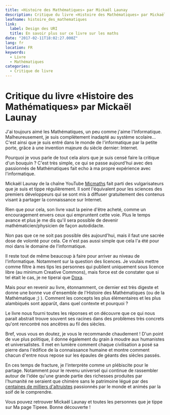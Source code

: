 ```yaml
---
title: «Histoire des Mathématiques» par Mickaël Launay
description: Critique du livre «Histoire des Mathématiques» par Mickaël Launay.
leafname: histoire_des_mathematiques
link:
  label: Design des URI
  title: En savoir plus sur ce livre sur les maths
date: "2017-02-11T18:02:27.000Z"
lang: fr
location: FR
keywords:
  - Livre
  - Mathématiques
categories:
  - Critique de livre
---
```


# Critique du livre «Histoire des Mathématiques» par Mickaël Launay

J'ai toujours aimé les Mathématiques, un peu comme j'aime l'Informatique. Malheureusement, je suis complètement inadapté au système scolaire... C'est ainsi que je suis entré dans le monde de l'informatique par la petite porte, grâce à une invention majeure du siècle dernier: Internet.

Pourquoi je vous parle de tout cela alors que je suis censé faire la critique d'un bouquin ? C'est très simple, ce qui se passe aujourd'hui avec des passionnés de Mathématiques fait echo à ma propre expérience avec l'informatique.

Mickaël Launay de la chaîne YouTube [Micmaths](https://www.youtube.com/user/Micmaths) fait parti des vulgarisateurs que je suis et tippe régulièrement. Il sont l'équivalent pour les sciences des premiers développeurs qui se sont mis à diffuser gratuitement des contenus visant à partager la connaissance sur Internet.

Rien que pour cela, son livre vaut la peine d'être acheté, comme un encouragement envers ceux qui empruntent cette voie. Plus le temps avance et plus je me dis qu'il sera possible de devenir mathématicien/physicien de façon autodidacte.

Non pas que ce ne soit pas possible dès aujourd'hui, mais il faut une sacrée dose de volonté pour cela. Ce n'est pas aussi simple que cela l'a été pour moi dans le domaine de l'informatique.

Il reste tout de même beaucoup à faire pour arriver au niveau de l'informatique. Notamment sur la question des licences. Je voulais mettre comme filtre à mes tips les personnes qui publient uniquement sous licence libre (au minimum Creative Commons), mais force est de constater que si tel était le cas, je ne tiperai que [Doxa](https://www.youtube.com/playlist?list=PLm%5FdiWt%5FxURjOSJXFXKgyCuG%5FeteaYnBT).

Mais pour en revenir au livre, étonnamment, ce dernier est très digeste et donne une bonne vue d'ensemble de l'Histoire des Mathématiques (ou de la Mathématique ;) ). Comment les concepts les plus élémentaires et les plus alambiqués sont apparût, dans quel contexte et pourquoi ?

Le livre nous fourni toutes les réponses et on découvre que ce qui nous parait abstrait trouve souvent ses racines dans des problèmes très concrets qu'ont rencontré nos ancêtres au fil des siècles.

Bref, vous vous en doutez, je vous le recommande chaudement ! D'un point de vue plus politique, il donne également du grain à moudre aux humanistes et universalistes. Il met en lumière comment chaque civilisation a posé sa pierre dans l'édifice de la connaissance humaine et montre comment chacun d'entre nous repose sur les épaules de géants des siècles passés.

En ces temps de fracture, je l'interprète comme un plébiscite pour le partage. Notamment pour le revenu universel qui continue de rassembler autour de l'idée qu'une grande partie des richesses produites par l'humanité ne seraient que chimère sans le patrimoine légué par des [centaines de milliers d'altruistes](https://www.google.fr/search?as%5Fq=site%3Awikipedia.fr+&as%5Fepq=&as%5Foq=cr%C3%A9ateur+inventeur+fondateur&as%5Feq=R%C3%A9sultats&as%5Fnlo=&as%5Fnhi=&lr=&cr=&as%5Fqdr=all&as%5Fsitesearch=&as%5Focct=any&safe=images&as%5Ffiletype=&as%5Frights=#as%5Fqdr=all&q=site:fr.wikipedia.org++math%C3%A9maticien+OR+philosophe+OR+inventeur+OR+physicien+OR+informaticien+-Liste+-R%C3%A9sultats+-Cat%C3%A9gorie) passionnés par le monde et animés par la soif de le comprendre.

Vous pouvez retrouver Mickaël Launay et toutes les personnes que je tippe sur Ma page Tipeee. Bonne découverte !
